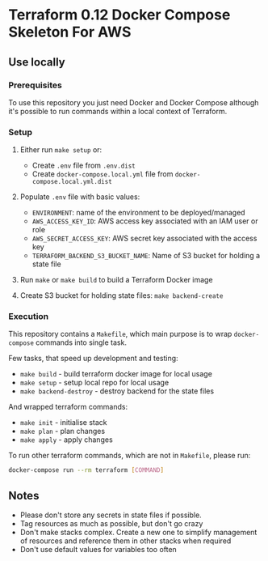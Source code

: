 # Terraform 0.12 Docker Compose Skeleton For AWS

## Use locally

### Prerequisites

To use this repository you just need Docker and Docker Compose although it's possible to run commands within a local context of Terraform.

### Setup

1. Either run `make setup` or:
    * Create `.env` file from `.env.dist`
    * Create `docker-compose.local.yml` file from `docker-compose.local.yml.dist`

2. Populate `.env` file with basic values:
    * `ENVIRONMENT`: name of the environment to be deployed/managed
    * `AWS_ACCESS_KEY_ID`: AWS access key associated with an IAM user or role 
    * `AWS_SECRET_ACCESS_KEY`: AWS secret key associated with the access key 
    * `TERRAFORM_BACKEND_S3_BUCKET_NAME`: Name of S3 bucket for holding a state file 
    
3. Run `make` or `make build` to build a Terraform Docker image

4. Create S3 bucket for holding state files: `make backend-create`
        
### Execution

This repository contains a `Makefile`, which main purpose is to wrap `docker-compose` commands into single task.

Few tasks, that speed up development and testing:

* `make build` - build terraform docker image for local usage
* `make setup` - setup local repo for local usage
* `make backend-destroy` - destroy backend for the state files

And wrapped terraform commands:

* `make init` - initialise stack
* `make plan` - plan changes
* `make apply` - apply changes

To run other terraform commands, which are not in `Makefile`, please run:
```bash
docker-compose run --rm terraform [COMMAND]
```

## Notes

* Please don't store any secrets in state files if possible.
* Tag resources as much as possible, but don't go crazy
* Don't make stacks complex. Create a new one to simplify management of resources and reference them in other stacks when required
* Don't use default values for variables too often
